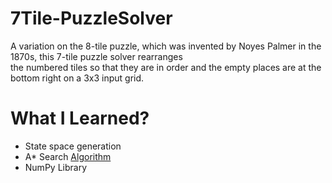 # 7Tile-PuzzleSolver

A variation on the 8-tile puzzle, which was invented by Noyes Palmer in the 1870s, this 7-tile puzzle solver rearranges \
the numbered tiles so that they are in order and the empty places are at the bottom right on a 3x3 input grid.

# What I Learned?

* State space generation
* A\* Search [Algorithm](https://brilliant.org/wiki/a-star-search/#:~:text=A*%20(pronounced%20as%20%22A,way%20to%20find%20a%20path))
* NumPy Library
